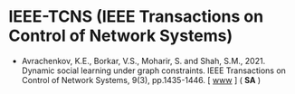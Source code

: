 # IEEE-TCNS (IEEE Transactions on Control of Network Systems)

* Avrachenkov, K.E., Borkar, V.S., Moharir, S. and Shah, S.M., 2021. Dynamic social learning under graph constraints. IEEE Transactions on Control of Network Systems, 9(3), pp.1435-1446. [ [www](https://ieeexplore.ieee.org/abstract/document/9543596/) ] ( **SA** )
